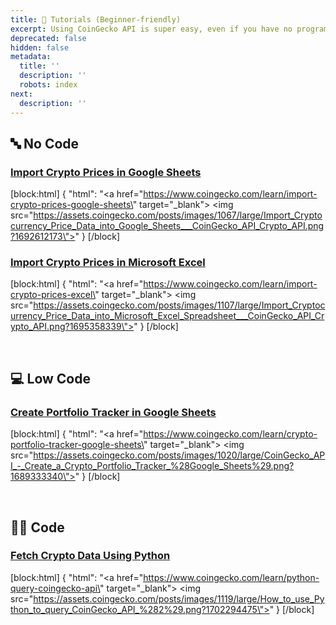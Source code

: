 ```yaml
---
title: 👶 Tutorials (Beginner-friendly)
excerpt: Using CoinGecko API is super easy, even if you have no programming experience!
deprecated: false
hidden: false
metadata:
  title: ''
  description: ''
  robots: index
next:
  description: ''
---
```

## 🔤 No Code

### [Import Crypto Prices in Google Sheets](https://www.coingecko.com/learn/import-crypto-prices-google-sheets)

[block:html]
{
  "html": "<a href=\"https://www.coingecko.com/learn/import-crypto-prices-google-sheets\" target=\"_blank\"> <img src=\"https://assets.coingecko.com/posts/images/1067/large/Import_Cryptocurrency_Price_Data_into_Google_Sheets___CoinGecko_API_Crypto_API.png?1692612173\"></a>"
}
[/block]


### [Import Crypto Prices in Microsoft Excel](https://www.coingecko.com/learn/import-crypto-prices-excel)

[block:html]
{
  "html": "<a href=\"https://www.coingecko.com/learn/import-crypto-prices-excel\" target=\"_blank\"> <img src=\"https://assets.coingecko.com/posts/images/1107/large/Import_Cryptocurrency_Price_Data_into_Microsoft_Excel_Spreadsheet___CoinGecko_API_Crypto_API.png?1695358339\"></a>"
}
[/block]


<br />

## 💻 Low Code

### [Create Portfolio Tracker in Google Sheets](https://www.coingecko.com/learn/crypto-portfolio-tracker-google-sheets)

[block:html]
{
  "html": "<a href=\"https://www.coingecko.com/learn/crypto-portfolio-tracker-google-sheets\" target=\"_blank\"> <img src=\"https://assets.coingecko.com/posts/images/1020/large/CoinGecko_API_-_Create_a_Crypto_Portfolio_Tracker_%28Google_Sheets%29.png?1689333340\"></a>"
}
[/block]


<br />

## 👨‍💻 Code

### [Fetch Crypto Data Using Python](https://www.coingecko.com/learn/python-query-coingecko-api)

[block:html]
{
  "html": "<a href=\"https://www.coingecko.com/learn/python-query-coingecko-api\" target=\"_blank\"> <img src=\"https://assets.coingecko.com/posts/images/1119/large/How_to_use_Python_to_query_CoinGecko_API_%282%29.png?1702294475\"></a>"
}
[/block]